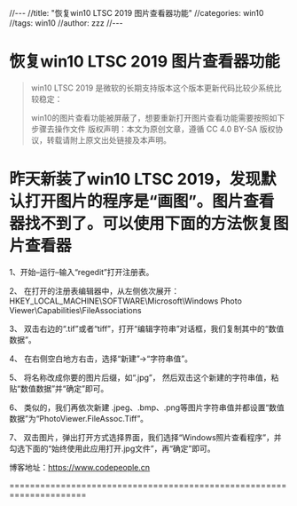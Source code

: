 //---
//title:  "恢复win10 LTSC 2019 图片查看器功能"
//categories: win10
//tags: win10
//author: zzz
//---

# 恢复win10 LTSC 2019 图片查看器功能

> win10 LTSC 2019 是微软的长期支持版本这个版本更新代码比较少系统比较稳定：
>
> win10的图片查看功能被屏蔽了，想要重新打开图片查看功能需要按照如下步骤去操作文件
> 版权声明：本文为原创文章，遵循 CC 4.0 BY-SA 版权协议，转载请附上原文出处链接及本声明。



# 昨天新装了win10 LTSC 2019，发现默认打开图片的程序是“画图”。图片查看器找不到了。可以使用下面的方法恢复图片查看器

1、开始–运行–输入“regedit”打开注册表。

2、 在打开的注册表编辑器中，从左侧依次展开：HKEY_LOCAL_MACHINE\SOFTWARE\Microsoft\Windows Photo Viewer\Capabilities\FileAssociations

3、 双击右边的“.tif”或者“tiff”，打开“编辑字符串”对话框，我们复制其中的“数值数据”。

4、 在右侧空白地方右击，选择“新建”->“字符串值”。

5、 将名称改成你要的图片后缀，如“.jpg”， 然后双击这个新建的字符串值，粘贴“数值数据”并“确定”即可。

6、 类似的，我们再依次新建 .jpeg、.bmp、.png等图片字符串值并都设置“数值数据”为“PhotoViewer.FileAssoc.Tiff”。

7、 双击图片，弹出打开方式选择界面，我们选择“Windows照片查看程序”，并勾选下面的“始终使用此应用打开.jpg文件”，再“确定”即可。



博客地址：<https://www.codepeople.cn>

=====================================================================
